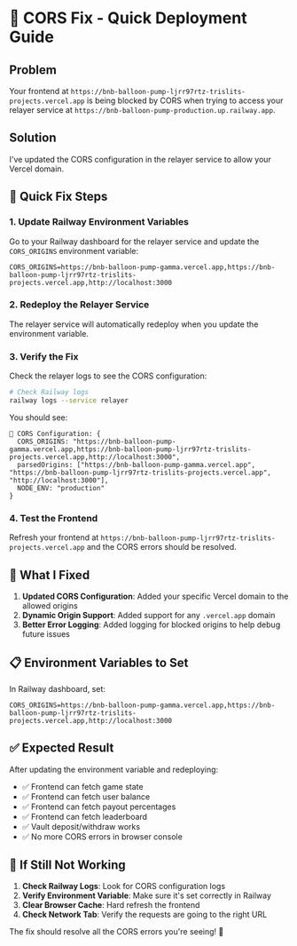 # 🚨 CORS Fix - Quick Deployment Guide

## Problem
Your frontend at `https://bnb-balloon-pump-ljrr97rtz-trislits-projects.vercel.app` is being blocked by CORS when trying to access your relayer service at `https://bnb-balloon-pump-production.up.railway.app`.

## Solution
I've updated the CORS configuration in the relayer service to allow your Vercel domain.

## 🚀 Quick Fix Steps

### 1. Update Railway Environment Variables
Go to your Railway dashboard for the relayer service and update the `CORS_ORIGINS` environment variable:

```
CORS_ORIGINS=https://bnb-balloon-pump-gamma.vercel.app,https://bnb-balloon-pump-ljrr97rtz-trislits-projects.vercel.app,http://localhost:3000
```

### 2. Redeploy the Relayer Service
The relayer service will automatically redeploy when you update the environment variable.

### 3. Verify the Fix
Check the relayer logs to see the CORS configuration:
```bash
# Check Railway logs
railway logs --service relayer
```

You should see:
```
🔧 CORS Configuration: {
  CORS_ORIGINS: "https://bnb-balloon-pump-gamma.vercel.app,https://bnb-balloon-pump-ljrr97rtz-trislits-projects.vercel.app,http://localhost:3000",
  parsedOrigins: ["https://bnb-balloon-pump-gamma.vercel.app", "https://bnb-balloon-pump-ljrr97rtz-trislits-projects.vercel.app", "http://localhost:3000"],
  NODE_ENV: "production"
}
```

### 4. Test the Frontend
Refresh your frontend at `https://bnb-balloon-pump-ljrr97rtz-trislits-projects.vercel.app` and the CORS errors should be resolved.

## 🔧 What I Fixed

1. **Updated CORS Configuration**: Added your specific Vercel domain to the allowed origins
2. **Dynamic Origin Support**: Added support for any `.vercel.app` domain
3. **Better Error Logging**: Added logging for blocked origins to help debug future issues

## 📋 Environment Variables to Set

In Railway dashboard, set:
```
CORS_ORIGINS=https://bnb-balloon-pump-gamma.vercel.app,https://bnb-balloon-pump-ljrr97rtz-trislits-projects.vercel.app,http://localhost:3000
```

## ✅ Expected Result

After updating the environment variable and redeploying:
- ✅ Frontend can fetch game state
- ✅ Frontend can fetch user balance  
- ✅ Frontend can fetch payout percentages
- ✅ Frontend can fetch leaderboard
- ✅ Vault deposit/withdraw works
- ✅ No more CORS errors in browser console

## 🚨 If Still Not Working

1. **Check Railway Logs**: Look for CORS configuration logs
2. **Verify Environment Variable**: Make sure it's set correctly in Railway
3. **Clear Browser Cache**: Hard refresh the frontend
4. **Check Network Tab**: Verify the requests are going to the right URL

The fix should resolve all the CORS errors you're seeing! 🎉
